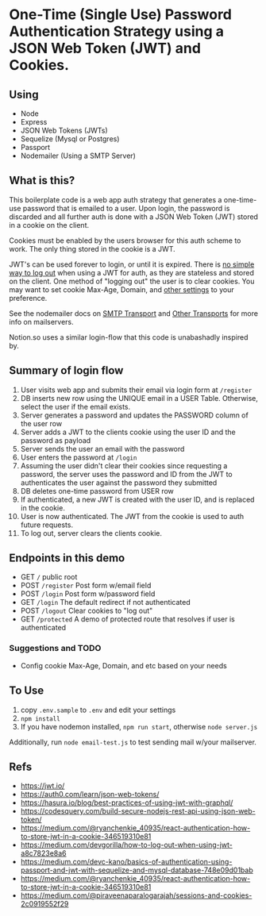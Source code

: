 # One-Time (Single Use) Password Authentication Strategy using a JSON Web Token (JWT) and Cookies.


## Using

- Node
- Express
- JSON Web Tokens (JWTs)
- Sequelize (Mysql or Postgres)
- Passport
- Nodemailer (Using a SMTP Server)


## What is this?

This boilerplate code is a web app auth strategy that generates a one-time-use password that is emailed to a user. Upon login, the password is discarded and all further auth is done with a JSON Web Token (JWT) stored in a cookie on the client. 

Cookies must be enabled by the users browser for this auth scheme to work. The only thing stored in the cookie is a JWT.

JWT's can be used forever to login, or until it is expired. There is [no simple way to log out](https://medium.com/devgorilla/how-to-log-out-when-using-jwt-a8c7823e8a6) when using a JWT for auth, as they are stateless and stored on the client. One method of "logging out" the user is to clear cookies. You may want to set cookie Max-Age, Domain, and [other settings](https://developer.mozilla.org/en-US/docs/Web/HTTP/Headers/Set-Cookie) to your preference.

See the nodemailer docs on [SMTP Transport](https://nodemailer.com/smtp/) and [Other Transports](https://nodemailer.com/transports/) for more info on mailservers.

Notion.so uses a similar login-flow that this code is unabashadly inspired by.


## Summary of login flow

1. User visits web app and submits their email via login form at `/register`
1. DB inserts new row using the UNIQUE email in a USER Table. Otherwise, select the user if the email exists.
1. Server generates a password and updates the PASSWORD column of the user row
1. Server adds a JWT to the clients cookie using the user ID and the password as payload
1. Server sends the user an email with the password
1. User enters the password at `/login`
1. Assuming the user didn't clear their cookies since requesting a password, the server uses the password and ID from the JWT to authenticates the user against the password they submitted
1. DB deletes one-time password from USER row
1. If authenticated, a new JWT is created with the user ID, and is replaced in the cookie.
1. User is now authenticated. The JWT from the cookie is used to auth future requests.
1. To log out, server clears the clients cookie. 


## Endpoints in this demo

- GET `/` public root
- POST `/register` Post form w/email field
- POST `/login` Post form w/password field
- GET `/login` The default redirect if not authenticated
- POST `/logout` Clear cookies to "log out"
- GET `/protected` A demo of protected route that resolves if user is authenticated


### Suggestions and TODO

- Config cookie Max-Age, Domain, and etc based on your needs



## To Use

1. copy `.env.sample` to `.env` and edit your settings
1. `npm install`
1. If you have nodemon installed, `npm run start`, otherwise `node server.js`

Additionally, run `node email-test.js` to test sending mail w/your mailserver.


## Refs

- https://jwt.io/
- https://auth0.com/learn/json-web-tokens/
- https://hasura.io/blog/best-practices-of-using-jwt-with-graphql/
- https://codesquery.com/build-secure-nodejs-rest-api-using-json-web-token/
- https://medium.com/@ryanchenkie_40935/react-authentication-how-to-store-jwt-in-a-cookie-346519310e81
- https://medium.com/devgorilla/how-to-log-out-when-using-jwt-a8c7823e8a6
- https://medium.com/devc-kano/basics-of-authentication-using-passport-and-jwt-with-sequelize-and-mysql-database-748e09d01bab
- https://medium.com/@ryanchenkie_40935/react-authentication-how-to-store-jwt-in-a-cookie-346519310e81
- https://medium.com/@piraveenaparalogarajah/sessions-and-cookies-2c0919552f29
